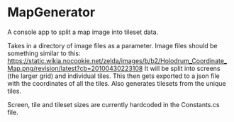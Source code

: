 # MapGenerator
A console app to split a map image into tileset data.

Takes in a directory of image files as a parameter.
Image files should be something similar to this: https://static.wikia.nocookie.net/zelda/images/b/b2/Holodrum_Coordinate_Map.png/revision/latest?cb=20100430223108
It will be split into screens (the larger grid) and individual tiles. 
This then gets exported to a json file with the coordinates of all the tiles.
Also generates tilesets from the unique tiles.

Screen, tile and tileset sizes are currently hardcoded in the Constants.cs file.
